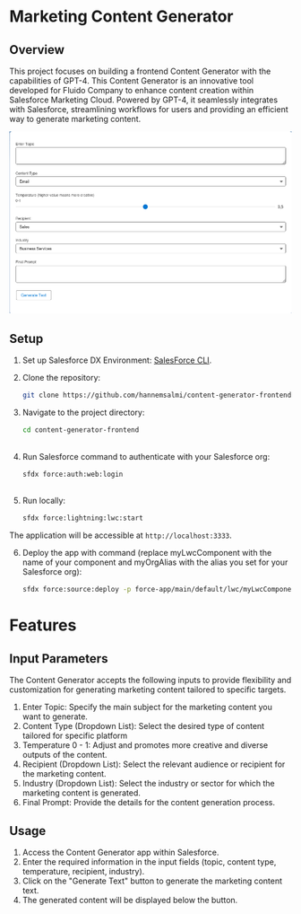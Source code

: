 # Marketing Content Generator
## Overview
This project focuses on building a frontend Content Generator with the capabilities of GPT-4. This Content Generator is an innovative tool developed for Fluido Company to enhance content creation within Salesforce Marketing Cloud. Powered by GPT-4, it seamlessly integrates with Salesforce, streamlining workflows for users and providing an efficient way to generate marketing content.

![Alt text](image.png)

## Setup
1. Set up Salesforce DX Environment:  <a href="https://developer.salesforce.com/tools/salesforcecli"> SalesForce CLI</a>.

2. Clone the repository:

   ```bash
   git clone https://github.com/hannemsalmi/content-generator-frontend.git

3. Navigate to the project directory:

   ```bash
   cd content-generator-frontend
  
4. Run Salesforce command to authenticate with your Salesforce org:

   ```bash
   sfdx force:auth:web:login
     
5. Run locally:

   ```bash
   sfdx force:lightning:lwc:start
    ```
The application will be accessible at `http://localhost:3333`.
    
6. Deploy the app with command  (replace myLwcComponent with the name of your component and myOrgAlias with the alias you set for your Salesforce org):

   ```bash
   sfdx force:source:deploy -p force-app/main/default/lwc/myLwcComponent -u myOrgAlias

# Features
## Input Parameters
The Content Generator accepts the following inputs to provide flexibility and customization for generating marketing content tailored to specific targets.

1. Enter Topic: Specify the main subject for the marketing content you want to generate.
2. Content Type (Dropdown List): Select the desired type of content tailored for specific platform
3. Temperature 0 - 1: Adjust and promotes more creative and diverse outputs of the content.
4. Recipient (Dropdown List): Select the relevant audience or recipient for the marketing content.
5. Industry (Dropdown List): Select the industry or sector for which the marketing content is generated.
6. Final Prompt: Provide the details for the content generation process.

## Usage
1. Access the Content Generator app within Salesforce.
2. Enter the required information in the input fields (topic, content type, temperature, recipient, industry).
3. Click on the "Generate Text" button to generate the marketing content text.
4. The generated content will be displayed below the button.

